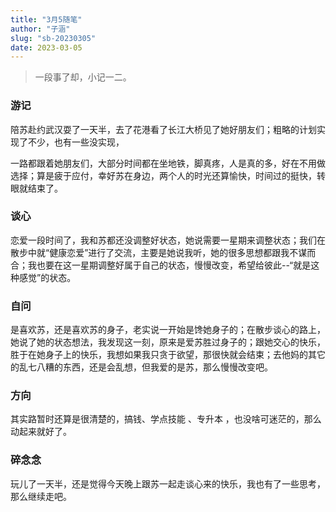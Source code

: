 ```yaml
---
title: "3月5随笔"
author: "子涵"
slug: "sb-20230305"
date: 2023-03-05
---
```


> 一段事了却，小记一二。

### 游记

陪苏赴约武汉耍了一天半，去了花港看了长江大桥见了她好朋友们；粗略的计划实现了不少，也有一些没实现，

一路都跟着她朋友们，大部分时间都在坐地铁，脚真疼，人是真的多，好在不用做选择；算是疲于应付，幸好苏在身边，两个人的时光还算愉快，时间过的挺快，转眼就结束了。

### 谈心

恋爱一段时间了，我和苏都还没调整好状态，她说需要一星期来调整状态；我们在散步中就“健康恋爱”进行了交流，主要是她说我听，她的很多思想都跟我不谋而合；我也要在这一星期调整好属于自己的状态，慢慢改变，希望给彼此--“就是这种感觉”的状态。

### 自问

是喜欢苏，还是喜欢苏的身子，老实说一开始是馋她身子的；在散步谈心的路上，她说了她的状态想法，我发现这一刻，原来是爱苏胜过身子的；跟她交心的快乐，胜于在她身子上的快乐，我想如果我只贪于欲望，那很快就会结束；去他妈的其它的乱七八糟的东西，还是会乱想，但我爱的是苏，那么慢慢改变吧。

### 方向

其实路暂时还算是很清楚的，搞钱、学点技能 、专升本 ，也没啥可迷茫的，那么动起来就好了。

### 碎念念

玩儿了一天半，还是觉得今天晚上跟苏一起走谈心来的快乐，我也有了一些思考，那么继续走吧。
